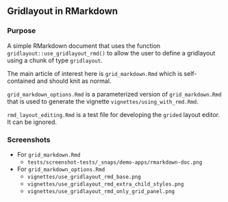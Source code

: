 ## Gridlayout in RMarkdown 

### Purpose
A simple RMarkdown document that uses the function `gridlayout::use_gridlayout_rmd()` to allow the user to define a gridlayout using a chunk of type `gridlayout`. 

The main article of interest here is `grid_markdown.Rmd` which is self-contained and should knit as normal. 

`grid_markdown_options.Rmd` is a parameterized version of `grid_markdown.Rmd` that is used to generate the vignette `vignettes/using_with_rmd.Rmd`. 

`rmd_layout_editing.Rmd` is a test file for developing the `grided` layout editor. It can be ignored. 

### Screenshots
- For `grid_markdown.Rmd`
  - `tests/screenshot-tests/_snaps/demo-apps/rmarkdown-doc.png`
- For `grid_markdown_options.Rmd`
  - `vignettes/use_gridlayout_rmd_base.png`
  - `vignettes/use_gridlayout_rmd_extra_child_styles.png`
  - `vignettes/use_gridlayout_rmd_only_grid_panel.png`
